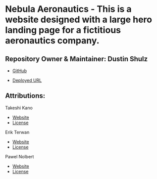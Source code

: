 # Nebula Aeronautics - This is a website designed with a large hero landing page for a fictitious aeronautics company.

## Repository Owner & Maintainer: Dustin Shulz

- [GitHub](https://github.com/cowtowndusty/cpnt260-a4/)

- [Deployed URL](https://cowtowndusty.github.io/cpnt260-a4/)

## Attributions:

Takeshi Kano
- [Website](https://codepen.io/tonkotsuboy)
- [License](https://blog.codepen.io/documentation/licensing/)

Erik Terwan
- [Website](https://codepen.io/erikterwan/pen/grOZxx)
- [License](https://blog.codepen.io/documentation/licensing/)

Pawel Nolbert
- [Website](https://unsplash.com/photos/62OK9xwVA0c)
- [License](https://unsplash.com/license)





